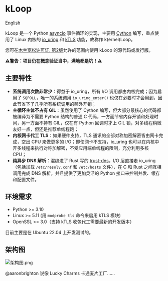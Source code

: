 # kLoop

[English](README.md)

kLoop 是一个 Python
[asyncio](https://docs.python.org/3/library/asyncio.html)
事件循环的实现，主要用 [Cython](https://cython.org/) 编写，重点使用了 Linux 内核的
[io_uring](https://unixism.net/loti/what_is_io_uring.html) 和
[kTLS](https://www.kernel.org/doc/html/latest/networking/tls-offload.html)
功能，故称作 k(ernel)Loop。

您可在[木兰宽松许可证, 第2版](http://license.coscl.org.cn/MulanPSL2)允许的范围内使用
kLoop 的源代码或发行版。

**⚠️警告：项目仍在概念验证当中，满地都是坑！⚠️**


## 主要特性

* **系统调用次数非常少**：得益于 io_uring，所有 I/O 调用都由内核完成；因为启用了
  `SQPOLL`，唯一的系统调用 `io_uring_enter()`
  也仅在必要时才会用到，因此节省下了几乎所有系统调用的额外开销；
* **主循环主体不占有 GIL**：虽然使用了 Cython 编写，但大部分最核心的代码都被编译为不需要
  Python 结构的普通 C 代码，一方面节省内存开销和处理时间，另一方面不持有 GIL，仅在有
  Python 回调时才上 GIL 锁，对多线程稍微友好一点，但还是推荐单线程跑；
* **内核网卡代工 TLS**：如果硬件支持，TLS 通讯的全部对称加密解密皆由网卡完成，空出 CPU
  来做更多的 I/O；即使网卡不支持，io_uring
  也可以在内核中开多线程来执行对称加解密，不受应用端单线程的限制，充分利用多核 CPU；
* **纯异步 DNS 解析**：混编进了 Rust 写的
  [trust-dns](https://github.com/bluejekyll/trust-dns/)，I/O 层直接走
  io_uring（包括加载 `/etc/resolv.conf` 和 `/etc/hosts` 文件），在 C 和 Rust
  之间互相调用完成 DNS 解析，并且提供了更加灵活的 Python 接口来控制并发、缓存和配置文件。


## 环境需求

* Python >= 3.10
* Linux >= 5.11 (用 `modprobe tls` 命令来启用 kTLS 模块)
* OpenSSL >= 3.0（支持 kTLS 收包代工需要最新的开发版本）

目前主要是在 Ubuntu 22.04 上开发测试的。


## 架构图

![架构图.png](architecture.zh.png)

@aaronbrighton 说像 Lucky Charms 卡通麦片工厂……
